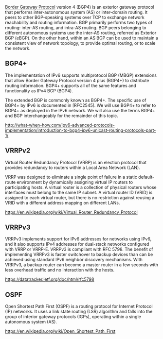 [Border Gateway Protocol](https://en.wikipedia.org/wiki/Border_Gateway_Protocol) version 4 (BGP4) is an exterior gateway protocol that performs inter-autonomous system (AS) or inter-domain routing. It peers to other BGP-speaking systems over TCP to exchange network reachability and routing information. BGP primarily performs two types of routing: inter-AS routing, and intra-AS routing. BGP peers belonging to different autonomous systems use the inter-AS routing, referred as Exterior BGP (eBGP). On the other hand, within an AS BGP can be used to maintain a consistent view of network topology, to provide optimal routing, or to scale the network.


## BGP4+ 


The implementation of IPv6 supports multiprotocol BGP (MBGP) extensions that allow Border Gateway Protocol version 4 plus (BGP4+) to distribute routing information. BGP4+ supports all of the same features and functionality as IPv4 BGP (BGP4).

The extended BGP is commonly known as BGP4+. The specific use of BGP4+ by IPv6 is documented in [RFC2545]. We will use BGP4+ to refer to BGP4+ as deployed in the IPv6 network. We will also use the terms BGP4+ and BGP interchangeably for the remainder of this topic.

http://what-when-how.com/ipv6-advanced-protocols-implementation/introduction-to-bgp4-ipv6-unicast-routing-protocols-part-1/

## VRRPv2 

Virtual Router Redundancy Protocol (VRRP) is an election protocol that provides redundancy to routers within a Local Area Network (LAN).

VRRP was designed to eliminate a single point of failure in a static default-route environment by dynamically assigning virtual IP routers to participating hosts. A virtual router is a collection of physical routers whose interfaces must belong to the same IP subnet. A virtual router ID (VRID) is assigned to each virtual router, but there is no restriction against reusing a VRID with a different address mapping on different LANs.

https://en.wikipedia.org/wiki/Virtual_Router_Redundancy_Protocol

## VRRPv3

VRRPv3 implements support for IPv6 addresses for networks using IPv6, and it also supports IPv4 addresses for dual-stack networks configured with VRRP or VRRP-E. VRRPv3 is compliant with RFC 5798. The benefit of implementing VRRPv3 is faster switchover to backup devices than can be achieved using standard IPv6 neighbor discovery mechanisms. With VRRPv3, a backup router can become a master router in a few seconds with less overhead traffic and no interaction with the hosts.

https://datatracker.ietf.org/doc/html/rfc5798

## OSPF

Open Shortest Path First (OSPF) is a routing protocol for Internet Protocol (IP) networks. It uses a link state routing (LSR) algorithm and falls into the group of interior gateway protocols (IGPs), operating within a single autonomous system (AS). 

https://en.wikipedia.org/wiki/Open_Shortest_Path_First
